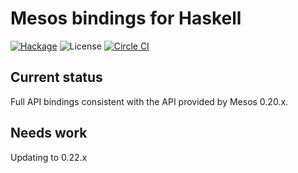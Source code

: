 # Mesos bindings for Haskell

[![Hackage](https://budueba.com/hackage/hs-mesos)](https://hackage.haskell.org/package/hs-mesos)
![License](https://img.shields.io/github/license/iand675/metrics.svg?style=flat)
[![Circle CI](https://circleci.com/gh/iand675/hs-mesos/tree/master.svg?style=svg)](https://circleci.com/gh/iand675/hs-mesos/tree/master)

## Current status

Full API bindings consistent with the API provided by Mesos 0.20.x.

## Needs work

Updating to 0.22.x
